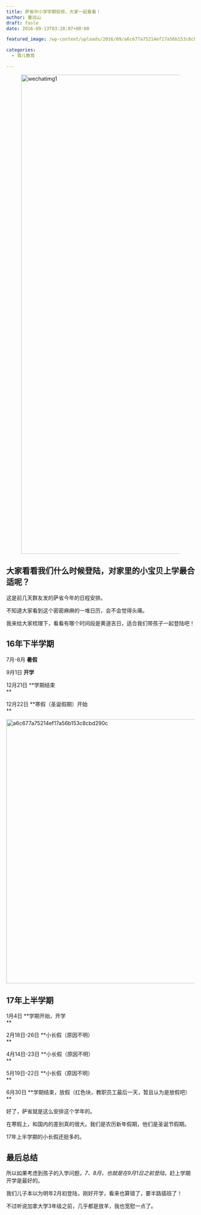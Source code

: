 ```yaml
---
title: 萨省中小学学期安排，大家一起看看！
author: 童远山
draft: fasle
date: 2016-09-13T03:28:07+00:00

featured_image: /wp-content/uploads/2016/09/a6c677a75214ef17a56b153c8cbd290c-218x150.jpg

categories:
  - 育儿教育

---
```

<figure><img decoding="async" loading="lazy" class="alignleft size-full wp-image-919" src="http://52sask.com/wp-content/uploads/2016/09/WechatIMG1.jpeg" alt="wechatimg1" width="720" height="1280" srcset="http://192.168.2.100:800/wp-content/uploads/2016/09/WechatIMG1.jpeg 720w, http://192.168.2.100:800/wp-content/uploads/2016/09/WechatIMG1-169x300.jpeg 169w, http://192.168.2.100:800/wp-content/uploads/2016/09/WechatIMG1-576x1024.jpeg 576w, http://192.168.2.100:800/wp-content/uploads/2016/09/WechatIMG1-84x150.jpeg 84w" sizes="(max-width: 720px) 100vw, 720px" /></figure> 

## 大家看看我们什么时候登陆，对家里的小宝贝上学最合适呢？

这是前几天群友发的萨省今年的日程安排。

不知道大家看到这个密密麻麻的一堆日历，会不会觉得头痛。

我来给大家梳理下，看看有哪个时间段是黄道吉日，适合我们带孩子一起登陆吧！

## 16年下半学期

7月-8月 **暑假**

9月1日 **开学**

12月21日 **学期结束  
** 

12月22日 **寒假（圣诞假期）开始  
** 

<img decoding="async" loading="lazy" class="alignleft size-full wp-image-920" src="http://52sask.com/wp-content/uploads/2016/09/a6c677a75214ef17a56b153c8cbd290c.jpg" alt="a6c677a75214ef17a56b153c8cbd290c" width="1024" height="706" srcset="http://192.168.2.100:800/wp-content/uploads/2016/09/a6c677a75214ef17a56b153c8cbd290c.jpg 1024w, http://192.168.2.100:800/wp-content/uploads/2016/09/a6c677a75214ef17a56b153c8cbd290c-300x207.jpg 300w, http://192.168.2.100:800/wp-content/uploads/2016/09/a6c677a75214ef17a56b153c8cbd290c-218x150.jpg 218w" sizes="(max-width: 1024px) 100vw, 1024px" /> 

## 17年上半学期

1月4日 **学期开始，开学  
** 

2月18日-26日 **小长假（原因不明）  
** 

4月14日-23日 **小长假（原因不明）  
** 

5月19日-22日 **小长假（原因不明）  
** 

6月30日 **学期结束，放假（红色块，教职员工最后一天，暂且认为是放假吧）  
** 

好了，萨省就是这么安排这个学年的。

在寒假上，和国内的差别真的很大。我们是农历新年假期，他们是圣诞节假期。

17年上半学期的小长假还挺多的。

## 最后总结

所以如果考虑到孩子的入学问题，_7、8月，也就是在9月1日之前登陆_，赶上学期开学是最好的。

我们儿子本以为明年2月初登陆，刚好开学，看来也算错了，要半路插班了！

不过听说加拿大学3年级之前，几乎都是放羊，我也宽慰一点了。